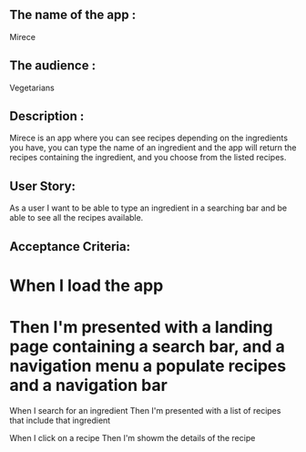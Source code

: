 ## The name of the app : 
Mirece 

## The audience : 
Vegetarians

## Description :

Mirece is an app where you can see recipes depending on the ingredients you have, you can type the name of an ingredient and the app will return the recipes containing
the ingredient, and you choose from the listed recipes.


## User Story:

As a user I want to be able to type an ingredient in a searching bar and be able to see all the recipes available.

## Acceptance Criteria:

# When I load the app
# Then I'm presented with a landing page containing a search bar, and a navigation menu a populate recipes and a navigation bar

When I search for an ingredient
Then I'm presented with a list of recipes that include that ingredient

When I click on a recipe 
Then I'm showm the details of the recipe
